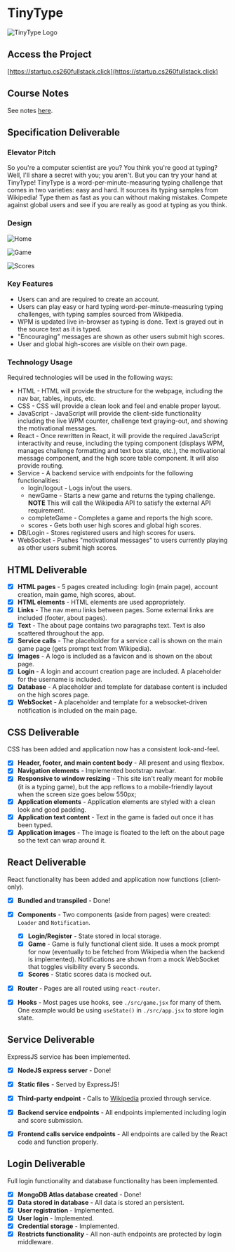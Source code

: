 # TinyType

![TinyType Logo](./resources/logo.png)

## Access the Project
[https://startup.cs260fullstack.click](https://startup.cs260fullstack.click)

## Course Notes
See notes [here](./notes.md).

## Specification Deliverable

### Elevator Pitch

So you're a computer scientist are you? You think you're good at typing? Well, I'll share a secret with you; you aren't. But you can try your hand at TinyType! TinyType is a word-per-minute-measuring typing challenge that comes in two varieties: easy and hard. It sources its typing samples from Wikipedia! Type them as fast as you can without making mistakes. Compete against global users and see if you are really as good at typing as you think.

### Design

![Home](./resources/TinyType_home.png)

![Game](./resources/TinyType_game.png)

![Scores](./resources/TinyType_scores.png)


### Key Features

* Users can and are required to create an account.
* Users can play easy or hard typing word-per-minute-measuring typing challenges, with typing samples sourced from Wikipedia.
* WPM is updated live in-browser as typing is done. Text is grayed out in the source text as it is typed.
* "Encouraging" messages are shown as other users submit high scores.
* User and global high-scores are visible on their own page.

### Technology Usage

Required technologies will be used in the following ways:

* HTML - HTML will provide the structure for the webpage, including the nav bar, tables, inputs, etc.
* CSS - CSS will provide a clean look and feel and enable proper layout.
* JavaScript - JavaScript will provide the client-side functionality including the live WPM counter, challenge text graying-out, and showing the motivational messages.
* React - Once rewritten in React, it will provide the required JavaScript interactivity and reuse, including the typing component (displays WPM, manages challenge formatting and text box state, etc.), the motivational message component, and the high score table component. It will also provide routing.
* Service - A backend service with endpoints for the following functionalities:
  * login/logout - Logs in/out the users.
  * newGame - Starts a new game and returns the typing challenge. **NOTE** This will call the Wikipedia API to satisfy the external API requirement.
  * completeGame - Completes a game and reports the high score.
  * scores - Gets both user high scores and global high scores.
* DB/Login - Stores registered users and high scores for users.
* WebSocket - Pushes "motivational messages" to users currently playing as other users submit high scores.

## HTML Deliverable
- [x] **HTML pages** - 5 pages created including: login (main page), account creation, main game, high scores, about.
- [x] **HTML elements** - HTML elements are used appropriately.
- [x] **Links** - The nav menu links between pages. Some external links are included (footer, about pages).
- [x] **Text** - The about page contains two paragraphs text. Text is also scattered throughout the app.
- [x] **Service calls** - The placeholder for a service call is shown on the main game page (gets prompt text from Wikipedia).
- [x] **Images** - A logo is included as a favicon and is shown on the about page.
- [x] **Login** - A login and account creation page are included. A placeholder for the username is included.
- [x] **Database** - A placeholder and template for database content is included on the high scores page.
- [x] **WebSocket** - A placeholder and template for a websocket-driven notification is included on the main page.

## CSS Deliverable
CSS has been added and application now has a consistent look-and-feel.

- [x] **Header, footer, and main content body** - All present and using flexbox.
- [x] **Navigation elements** - Implemented bootstrap navbar.
- [x] **Responsive to window resizing** - This site isn't really meant for mobile (it is a typing game), but the app reflows to a mobile-friendly layout when the screen size goes below 550px;
- [x] **Application elements** - Application elements are styled with a clean look and good padding.
- [x] **Application text content** - Text in the game is faded out once it has been typed.
- [x] **Application images** - The image is floated to the left on the about page so the text can wrap around it.

## React Deliverable
React functionality has been added and application now functions (client-only).

- [x] **Bundled and transpiled** - Done!
- [x] **Components** - Two components (aside from pages) were created: `Loader` and `Notification`.
  - [x] **Login/Register** - State stored in local storage.
  - [x] **Game** - Game is fully functional client side. It uses a mock prompt for now (eventually to be fetched from Wikipedia when the backend is implemented). Notifications are shown from a mock WebSocket that toggles visibility every 5 seconds.
  - [x] **Scores** - Static scores data is mocked out.
- [x] **Router** - Pages are all routed using `react-router`.
- [x] **Hooks** - Most pages use hooks, see `./src/game.jsx` for many of them. One example would be using `useState()` in `./src/app.jsx` to store login state.


## Service Deliverable
ExpressJS service has been implemented.

- [x] **NodeJS express server** - Done!
- [x] **Static files** - Served by ExpressJS!
- [x] **Third-party endpoint** - Calls to [Wikipedia](https://wikipedia.org) proxied through service.
- [x] **Backend service endpoints** - All endpoints implemented including login and score submission.
- [x] **Frontend calls service endpoints** - All endpoints are called by the React code and function properly.


## Login Deliverable
Full login functionality and database functionality has been implemented.

- [x] **MongoDB Atlas database created** - Done!
- [x] **Data stored in database** - All data is stored an persistent.
- [x] **User registration** - Implemented.
- [x] **User login** - Implemented.
- [x] **Credential storage** - Implemented.
- [x] **Restricts functionality** - All non-auth endpoints are protected by login middleware.

